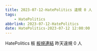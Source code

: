 ```yaml
---
title: 2023-07-12-HatePolitics 違規 0 人
tags:
    - HatePolitics
abbrlink: 2023-07-12-HatePolitics
date: HatePolitics-2023-07-12 12:00:00
---
```

HatePolitics 板 [板規連結](https://www.ptt.cc/bbs/HatePolitics/M.1617115262.A.D60.html)
昨天違規 0 人
